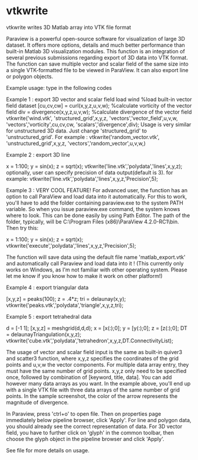# vtkwrite
vtkwrite writes 3D Matlab array into VTK file format

Paraview is a powerful open-source software for visualization of large 3D dataset. It offers more options, details and much better performance than built-in Matlab 3D visualization modules. This function is an integration of several previous submissions regarding export of 3D data into VTK format. The function can save multiple vector and scalar field of the same size into a single VTK-formatted file to be viewed in ParaView. It can also export line or polygon objects. 
  
Example usage: type in the following codes 

Example 1 : export 3D vector and scalar field 
load wind %load built-in vector field dataset 
[cu,cv,cw] = curl(x,y,z,u,v,w); %calculate vorticity of the vector field 
div = divergence(x,y,z,u,v,w); %calculate divergence of the vector field 
vtkwrite('wind.vtk', 'structured_grid',x,y,z, 'vectors','vector_field',u,v,w, 'vectors','vorticity',cu,cv,cw, 'scalars','divergence',div); 
Usage is very similar for unstructured 3D data. Just change 'structured_grid' to 'unstructured_grid'. For example : 
vtkwrite('random_vector.vtk', 'unstructured_grid',x,y,z, 'vectors','random_vector',u,v,w,) 

Example 2 : export 3D line 

x = 1:100; y = sin(x); z = sqrt(x); 
vtkwrite('line.vtk','polydata','lines',x,y,z); 
optionally, user can specify precision of data output(default is 3). for example: 
vtkwrite('line.vtk','polydata','lines',x,y,z,'Precision',5); 

Example 3 : VERY COOL FEATURE! For advanced user, the function has an option to call ParaView and load data into it automatically. For this to work, you'll have to add the folder containing paraview.exe to the system PATH variable. So when you issue paraview.exe command, the system knows where to look. This can be done easily by using Path Editor. The path of the folder, typically, will be C:\Program Files (x86)\ParaView 4.2.0-RC1\bin. Then try this: 

x = 1:100; y = sin(x); z = sqrt(x); 
vtkwrite('execute','polydata','lines',x,y,z,'Precision',5); 

The function will save data using the default file name 'matlab_export.vtk' and automatically call Paraview and load data into it ! (This currently only works on Windows, as I'm not familiar with other operating system. Please let me know if you know how to make it work on other platform!) 

Example 4 : export triangular data 

[x,y,z] = peaks(100); 
z = .4*z; 
tri = delaunay(x,y); 
vtkwrite('peaks.vtk','polydata','triangle',x,y,z,tri);

Example 5 : export tetrahedral data 

d = [-1 1]; 
[x,y,z] = meshgrid(d,d,d); 
x = [x(:);0]; y = [y(:);0]; z = [z(:);0]; 
DT = delaunayTriangulation(x,y,z); 
vtkwrite('cube.vtk','polydata','tetrahedron',x,y,z,DT.ConnectivityList);

The usage of vector and scalar field input is the same as built-in quiver3 and scatter3 function, where x,y,z specifies the coordinates of the grid points and u,v,w the vector components. For multiple data array entry, they must have the same number of grid points. x,y,z only need to be specified once, followed by combination of [keyword, title, data]. You can add however many data arrays as you want. In the example above, you'll end up with a single VTK file with three data arrays of the same number of grid points. In the sample screenshot, the color of the arrow represents the magnitude of divergence.

In Paraview, press 'ctrl+o' to open file. Then on properties page immediately below pipeline browser, click 'Apply'. For line and polygon data, you should already see the correct representation of data. For 3D vector field, you have to further click on 'glyph' in the common toolbar, then choose the glyph object in the pipeline browser and click 'Apply'.

See file for more details on usage.
